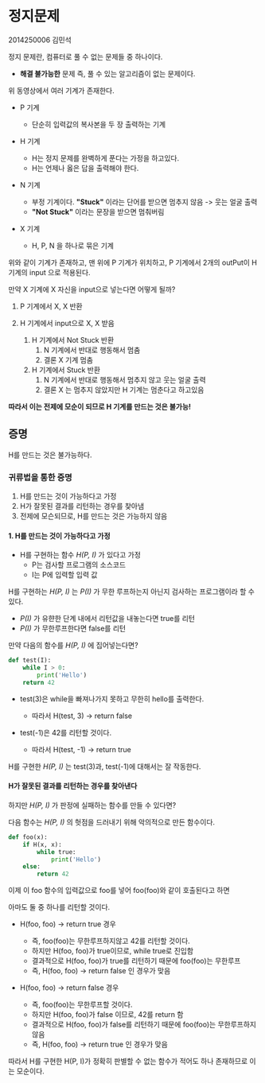 # 정지문제

2014250006 김민석

정지 문제란, 컴퓨터로 풀 수 없는 문제들 중 하나이다.

* **해결 불가능한** 문제 즉, 풀 수 있는 알고리즘이 없는 문제이다.

위 동영상에서 여러 기계가 존재한다.

* P 기계
    * 단순히 입력값의 복사본을 두 장 출력하는 기계
    
* H 기계
    * H는 정지 문제를 완벽하게 푼다는 가정을 하고있다.
    * H는 언제나 옳은 답을 출력해야 한다.
    
* N 기계
    * 부정 기계이다. **"Stuck"** 이라는 단어를 받으면 멈추지 않음 -> 웃는 얼굴 출력
    * **"Not Stuck"** 이라는 문장을 받으면 멈춰버림
    
* X 기계
    * H, P, N 을 하나로 묶은 기계
    
위와 같이 기계가 존재하고, 맨 위에 P 기계가 위치하고, P 기계에서 2개의 outPut이 H 기계의 input 으로 적용된다.

만약 X 기계에 X 자신을 input으로 넣는다면 어떻게 될까?

1. P 기계에서 X, X 반환
   
2. H 기계에서 input으로 X, X 받음
    1. H 기계에서 Not Stuck 반환
       1. N 기계에서 반대로 행동해서 멈춤
        2. 결론 X 기계 멈춤
    2. H 기계에서 Stuck 반환
        1. N 기계에서 반대로 행동해서 멈추지 않고 웃는 얼굴 출력
        2. 결론 X 는 멈추지 않았지만 H 기계는 멈춘다고 하고있음
    
**따라서 이는 전제에 모순이 되므로 H 기계를 만드는 것은 불가능!**

## 증명
H를 만드는 것은 불가능하다.

### 귀류법을 통한 증명
1. H를 만드는 것이 가능하다고 가정
2. H가 잘못된 결과를 리턴하는 경우를 찾아냄
3. 전제에 모슨되므로, H를 만드는 것은 가능하지 않음

#### 1. H를 만드는 것이 가능하다고 가정
* H를 구현하는 함수 *H(P, I)* 가 있다고 가정
    * P는 검사할 프로그램의 소스코드
    * I는 P에 입력할 입력 값
    
H를 구현하는 *H(P, I)* 는 *P(I)* 가 무한 루프하는지 아닌지 검사하는 프로그램이라 할 수 있다.
* *P(I)* 가 유햔한 단계 내에서 리턴값을 내놓는다면 true를 리턴
* *P(I)* 가 무한루프한다면 false를 리턴

만약 다음의 함수를 *H(P, I)* 에 집어넣는다면?
```python
def test(I):
    while I > 0:
        print('Hello')
    return 42
```

* test(3)은 while을 빠져나가지 못하고 무한히 hello를 출력한다.
    * 따라서 H(test, 3) -> return false
    
* test(-1)은 42를 리턴할 것이다.
    * 따라서 H(test, -1) -> return true
    
H를 구현한 *H(P, I)* 는 test(3)과, test(-1)에 대해서는 잘 작동한다.

#### H가 잘못된 결과를 리턴하는 경우를 찾아낸다

하지만 *H(P, I)* 가 판정에 실패하는 함수를 만들 수 있다면?

다음 함수는 *H(P, I)* 의 헛점을 드러내기 위해 악의적으로 만든 함수이다.

```python
def foo(x):
    if H(x, x):
        while true:
            print('Hello')
    else:
        return 42
```

이제 이 foo 함수의 입력값으로 foo를 넣어 foo(foo)와 같이 호출된다고 하면

아마도 둘 중 하나를 리턴할 것이다.

* H(foo, foo) -> return true 경우
    * 즉, foo(foo)는 무한루프하지않고 42를 리턴할 것이다.
    * 하지만 H(foo, foo)가 true이므로, while true로 진입함
    * 결과적으로 H(foo, foo)가 true를 리턴하기 때문에 foo(foo)는 무한루프
    * 즉, H(foo, foo) -> return false 인 경우가 맞음

* H(foo, foo) -> return false 경우
    * 즉, foo(foo)는 무한루프할 것이다.
    * 하지만 H(foo, foo)가 false 이므로, 42를 return 함
    * 결과적으로 H(foo, foo)가 false를 리턴하기 때문에 foo(foo)는 무한루프하지 않음
    * 즉, H(foo, foo) -> return true 인 경우가 맞음
    
따라서 H를 구현한 H(P, I)가 정확히 판별할 수 없는 함수가 적어도 하나 존재하므로 이는 모순이다.
